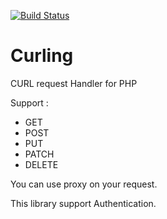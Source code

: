[![Build Status](https://travis-ci.org/wmateam/Curling.svg?branch=master)](https://travis-ci.org/wmateam/Curling)

# Curling
CURL request Handler for PHP

Support :

* GET
* POST
* PUT
* PATCH
* DELETE

You can use proxy on your request.

This library support Authentication.